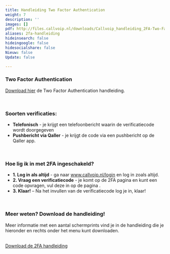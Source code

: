 ```yaml
---
title: Handleiding Two Factor Authentication
weight: 7
description: ''
images: []
pdf: http://files.callvoip.nl/downloads/Callvoip_handleiding_2FA-Two-Factor-Authentication.pdf
aliases: 2fa-handleiding
hideinsearch: false
hideingoogle: false
hidesocialshare: false
Nieuw: false
Update: false

---
```

### Two Factor Authentication

<a href="http://files.callvoip.nl/downloads/Callvoip_handleiding_2FA-Two-Factor-Authentication.pdf" target="_blank">Download hier</a> de Two Factor Authentication handleiding.

<br>

### Soorten verificaties:

* **Telefonisch** - je krijgt een telefoonbericht waarin de verificatiecode wordt doorgegeven 
* **Pushbericht via Qaller** - je krijgt de code via een pushbericht op de Qaller app. 

<br>

### Hoe lig ik in met 2FA ingeschakeld?

* **1. Log in als altijd** - ga naar www.callvoip.nl/login en log in zoals altijd.  
* **2. Vraag een verificatiecode** - je komt op de 2FA pagina en kunt een code opvragen, vul deze in op de pagina . 
* **3. Klaar!** – Na het invullen van de verificatiecode log je in, klaar! 

<br><h3>Meer weten? Download de handleiding!</h3>

Meer informatie met een aantal schermprints vind je in de handleiding die je hieronder en rechts onder het menu kunt downloaden. <br><br>

<a href="http://files.callvoip.nl/downloads/Callvoip_handleiding_2FA-Two-Factor-Authentication.pdf" class="button">Download de 2FA handleiding</a>
